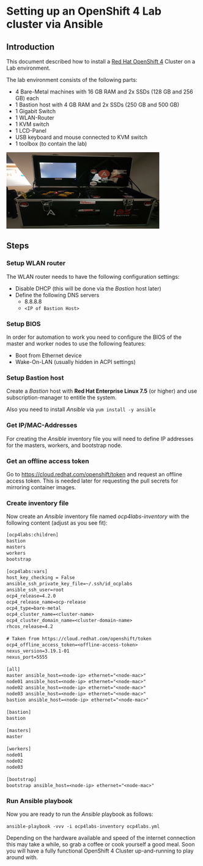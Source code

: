 ﻿# Setting up an OpenShift 4 Lab cluster via Ansible

## Introduction
This document described how to install a [Red Hat OpenShift 4](https://www.redhat.com/en/openshift-4) Cluster on a Lab environment.

The lab environment consists of the following parts:

- 4 Bare-Metal machines with 16 GB RAM and 2x SSDs (128 GB and 256 GB) each
- 1 Bastion host with 4 GB RAM and 2x SSDs (250 GB and 500 GB)
- 1 Gigabit Switch
- 1 WLAN-Router
- 1 KVM switch
- 1 LCD-Panel
- USB keyboard and mouse connected to KVM switch
- 1 toolbox (to contain the lab)

<img src="images/ocp4labs_assembled.jpg"  width="400" height="200" />

## Steps
### Setup WLAN router
The WLAN router needs to have the following configuration settings:

- Disable DHCP (this will be done via the *Bastion* host later)
- Define the following DNS servers
	- 8.8.8.8
	- ```<IP of Bastion Host>```
	
### Setup BIOS
In order for automation to work you need to configure the BIOS of the master and worker nodes to use the following features:

- Boot from Ethernet device
- Wake-On-LAN (usually hidden in ACPI settings)

### Setup Bastion host
Create a *Bastion* host with **Red Hat Enterprise Linux 7.5** (or higher) and use subscription-manager to entitle the system.

Also you need to install *Ansible* via
```yum install -y ansible```

### Get IP/MAC-Addresses
For creating the *Ansible* inventory file you will need to define IP addresses for the masters, workers, and bootstrap node.

### Get an offline access token
Go to https://cloud.redhat.com/openshift/token and request an offline access token. This is needed later for requesting the pull secrets for mirroring container images.

### Create inventory file
Now create an *Ansible* inventory file named *ocp4labs-inventory* with the following content (adjust as you see fit):
```
[ocp4labs:children]
bastion
masters
workers
bootstrap

[ocp4labs:vars]
host_key_checking = False
ansible_ssh_private_key_file=~/.ssh/id_ocplabs
ansible_ssh_user=root
ocp4_release=4.2.0
ocp4_release_name=ocp-release
ocp4_type=bare-metal
ocp4_cluster_name=<cluster-name>
ocp4_cluster_domain_name=<cluster-domain-name>
rhcos_release=4.2

# Taken from https://cloud.redhat.com/openshift/token
ocp4_offline_access_token=<offline-access-token>
nexus_version=3.19.1-01
nexus_port=5555

[all]
master ansible_host=<node-ip> ethernet="<node-mac>"
node01 ansible_host=<node-ip> ethernet="<node-mac>"
node02 ansible_host=<node-ip> ethernet="<node-mac>"
node03 ansible_host=<node-ip> ethernet="<node-mac>"
bastion ansible_host=<node-ip> ethernet="<node-mac>"

[bastion]
bastion

[masters]
master

[workers]
node01
node02
node03

[bootstrap]
bootstrap ansible_host=<node-ip> ethernet="<node-mac>"
```
### Run Ansible playbook
Now you are ready to run the *Ansible* playbook as follows:

```ansible-playbook -vvv -i ocp4labs-inventory ocp4labs.yml```

Depending on the hardware available and speed of the internet connection this may take a while, so grab a coffee or cook yourself a good meal. Soon you will have a fully functional OpenShift 4 Cluster up-and-running to play around with.
